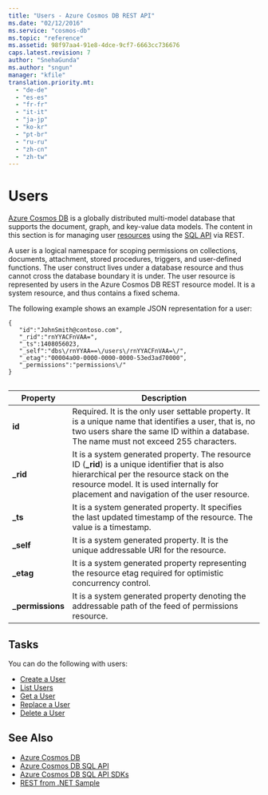 ```yaml
---
title: "Users - Azure Cosmos DB REST API"
ms.date: "02/12/2016"
ms.service: "cosmos-db"
ms.topic: "reference"
ms.assetid: 98f97aa4-91e8-4dce-9cf7-6663cc736676
caps.latest.revision: 7
author: "SnehaGunda"
ms.author: "sngun"
manager: "kfile"
translation.priority.mt: 
  - "de-de"
  - "es-es"
  - "fr-fr"
  - "it-it"
  - "ja-jp"
  - "ko-kr"
  - "pt-br"
  - "ru-ru"
  - "zh-cn"
  - "zh-tw"
---
```

# Users
[Azure Cosmos DB](/azure/cosmos-db/introduction) is a globally distributed multi-model database that supports the document, graph, and key-value data models. The content in this section is for managing user [resources](/azure/cosmos-db/sql-api-resources) using the [SQL API](/azure/cosmos-db/sql-api-introduction) via REST.  

A user is a logical namespace for scoping permissions on collections, documents, attachment, stored procedures, triggers, and user-defined functions. The user construct lives under a database resource and thus cannot cross the database boundary it is under. The user resource is represented by users in the Azure Cosmos DB REST resource model. It is a system resource, and thus contains a fixed schema.  
  
The following example shows an example JSON representation for a user:  
  
```  
{  
   "id":"JohnSmith@contoso.com",  
   "_rid":"rnYYACFnVAA=",  
   "_ts":1408056023,  
   "_self":"dbs\/rnYYAA==\/users\/rnYYACFnVAA=\/",  
   "_etag":"00004a00-0000-0000-0000-53ed3ad70000",  
   "_permissions":"permissions\/"  
}  
  
```  
  
|Property|Description|  
|--------------|-----------------|  
|**id**|Required. It is the only user settable property. It is a unique name that identifies a user, that is, no two users share the same ID within a database. The name must not exceed 255 characters.|  
|**_rid**|It is a system generated property. The resource ID (**_rid**) is a unique identifier that is also hierarchical per the resource stack on the resource model. It is used internally for placement and navigation of the user resource.|  
|**_ts**|It is a system generated property. It specifies the last updated timestamp of the resource. The value is a timestamp.|  
|**_self**|It is a system generated property. It is the unique addressable URI for the resource.|  
|**_etag**|It is a system generated property representing the resource etag required for optimistic concurrency control.|  
|**_permissions**|It is a system generated property denoting the addressable path of the feed of permissions resource.|  
  
## Tasks  
 You can do the following with users:  
  
-   [Create a User](create-a-user.md)  
-   [List Users](list-users.md)  
-   [Get a User](get-a-user.md)  
-   [Replace a User](replace-a-user.md)  
-   [Delete a User](delete-a-user.md)  
  
## See Also  
* [Azure Cosmos DB](https://docs.microsoft.com/azure/cosmos-db/introduction) 
* [Azure Cosmos DB SQL API](https://docs.microsoft.com/azure/cosmos-db/sql-api-introduction)   
* [Azure Cosmos DB SQL API SDKs](/azure/cosmos-db/sql-api-sdk-dotnet)    
* [REST from .NET Sample](https://github.com/Azure/azure-documentdb-dotnet/tree/master/samples/rest-from-.net)  
  
  

